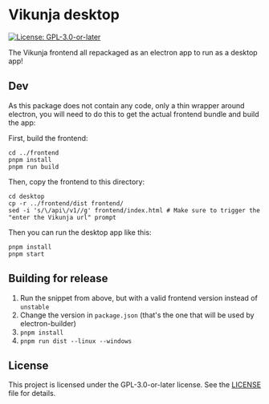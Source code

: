 # Vikunja desktop

[![License: GPL-3.0-or-later](https://img.shields.io/badge/License-GPL--3.0--or--later-blue.svg)](LICENSE)

The Vikunja frontend all repackaged as an electron app to run as a desktop app!

## Dev

As this package does not contain any code, only a thin wrapper around electron, you will need to do this to get the 
actual frontend bundle and build the app:

First, build the frontend:

```
cd ../frontend
pnpm install
pnpm run build
```

Then, copy the frontend to this directory:

```
cd desktop
cp -r ../frontend/dist frontend/
sed -i 's/\/api\/v1//g' frontend/index.html # Make sure to trigger the "enter the Vikunja url" prompt
```

Then you can run the desktop app like this:

```
pnpm install
pnpm start
```

## Building for release

1. Run the snippet from above, but with a valid frontend version instead of `unstable`
2. Change the version in `package.json` (that's the one that will be used by electron-builder)
3. `pnpm install`
4. `pnpm run dist --linux --windows`

## License

This project is licensed under the GPL-3.0-or-later license. See the [LICENSE](LICENSE) file for details.
